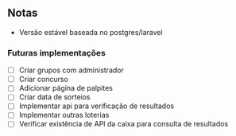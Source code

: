 ## Notas
- Versão estável baseada no postgres/laravel

### Futuras implementações
- [ ] Criar grupos com administrador
- [ ] Criar concurso
- [ ] Adicionar página de palpites
- [ ] Criar data de sorteios
- [ ] Implementar api para verificação de resultados
- [ ] Implementar outras loterias
- [ ] Verificar existência de API da caixa para consulta de resultados
